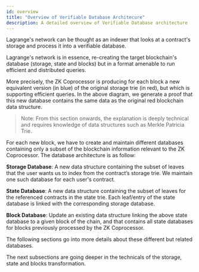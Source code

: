 ```yaml
---
id: overview
title: "Overview of Verifiable Database Architecure"
description: A detailed overview of Verifiable Database architecture
---
```


Lagrange's network can be thought as an indexer that looks at a contract's storage and process it into a verifiable database.

Lagrange's network is in essence, re-creating the target blockchain's database (storage, state and blocks) but in a format amenable to run efficient and distributed queries.

More precisely, the ZK Coprocessor is producing for each block a new equivalent version (in blue) of the original storage trie (in red), but which is supporting efficient queries. In the above diagram, we generate a proof that this new database contains the same data as the original red blockchain data structure.

> Note: From this section onwards, the explanation is deeply technical and requires knowledge of data structures such as Merkle Patricia Trie.

For each new block, we have to create and maintain different databases containing only a subset of the blockchain information relevant to the ZK Coprocessor. The database architecture is as follow:

**Storage Database**: A new data structure containing the subset of leaves that the user wants us to index from the contract’s storage trie. We maintain one such database for each user's contract.

**State Database**: A new data structure containing the subset of leaves for the referenced contracts in the state trie. Each leaf/entry of the state database is linked with the corresponding storage database.

**Block Database**: Update an existing data structure linking the above state database to a given block of the chain, and that contains all state databases for blocks previously processed by the ZK Coprocessor.

The following sections go into more details about these different but related databases.

The next subsections are going deeper in the technicals of the storage, state and blocks transformation.
